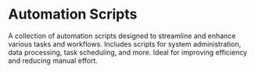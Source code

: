 # Automation Scripts
A  collection of automation scripts designed to streamline and enhance various tasks and workflows. Includes scripts for system administration, data processing, task scheduling, and more. Ideal for improving efficiency and reducing manual effort.
